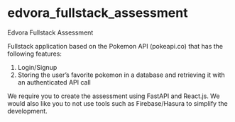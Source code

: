 # edvora_fullstack_assessment
Edvora Fullstack Assessment

Fullstack application based on the Pokemon API (pokeapi.co) that has the following features:

1. Login/Signup
2. Storing the user’s favorite pokemon in a database and retrieving it with an authenticated API call

We require you to create the assessment using FastAPI and React.js. 
We would also like you to not use tools such as Firebase/Hasura to simplify the development.